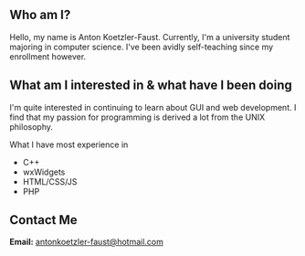 ## Who am I?
Hello, my name is Anton Koetzler-Faust. Currently, I'm a university student majoring in computer science. I've been avidly self-teaching since my enrollment however.
## What am I interested in & what have I been doing
I'm quite interested in continuing to learn about GUI and web development. I find that my passion for programming is derived a lot from the UNIX philosophy.

What I have most experience in
- C++
- wxWidgets
- HTML/CSS/JS
- PHP
## Contact Me
**Email:** antonkoetzler-faust@hotmail.com
